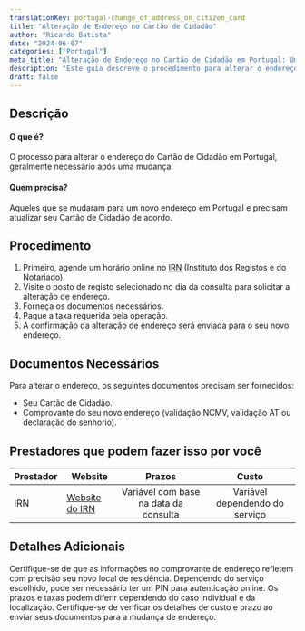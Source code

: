 ```yaml
---
translationKey: portugal-change_of_address_on_citizen_card
title: "Alteração de Endereço no Cartão de Cidadão"
author: "Ricardo Batista"
date: "2024-06-07"
categories: ["Portugal"]
meta_title: "Alteração de Endereço no Cartão de Cidadão em Portugal: Um Guia Passo a Passo"
description: "Este guia descreve o procedimento para alterar o endereço no Cartão de Cidadão em Portugal, incluindo documentos necessários e prestadores de serviços."
draft: false
---
```


## Descrição
#### O que é?
O processo para alterar o endereço do Cartão de Cidadão em Portugal, geralmente necessário após uma mudança.
#### Quem precisa?
Aqueles que se mudaram para um novo endereço em Portugal e precisam atualizar seu Cartão de Cidadão de acordo.

## Procedimento
1. Primeiro, agende um horário online no [IRN](https://agendamento.irn.mj.pt/menu) (Instituto dos Registos e do Notariado).
2. Visite o posto de registo selecionado no dia da consulta para solicitar a alteração de endereço.
3. Forneça os documentos necessários.
4. Pague a taxa requerida pela operação.
5. A confirmação da alteração de endereço será enviada para o seu novo endereço.

## Documentos Necessários
Para alterar o endereço, os seguintes documentos precisam ser fornecidos:
- Seu Cartão de Cidadão.
- Comprovante do seu novo endereço (validação NCMV, validação AT ou declaração do senhorio).

## Prestadores que podem fazer isso por você

| Prestador        |     Website     |     Prazos    |       Custo      |
| --------------- | --------------- |  :-------------: | :-------------: |
| IRN      | [Website do IRN](https://www.irn.mj.pt/)       |     Variável com base na data da consulta   |    Variável dependendo do serviço      |

## Detalhes Adicionais
Certifique-se de que as informações no comprovante de endereço refletem com precisão seu novo local de residência. Dependendo do serviço escolhido, pode ser necessário ter um PIN para autenticação online. Os prazos e taxas podem diferir dependendo do caso individual e da localização. Certifique-se de verificar os detalhes de custo e prazo ao enviar seus documentos para a mudança de endereço.
